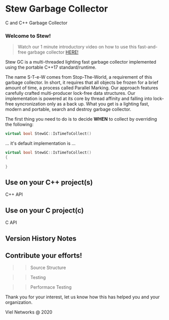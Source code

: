 # Stew Garbage Collector
C and C++ Garbage Collector


### Welcome to Stew!

> Watch our 1 minute introductory video on how to use this fast-and-free garbage collector [HERE!](http://www.yahoo.com) 

Stew GC is a multi-threaded lighting fast garbage collector implemented using the portable C++17 standard/runtime.

The name S-T-e-W comes from Stop-The-World, a requirement of this garbage collector. In short, it requires that all objects be frozen for a brief amount of time, a process called Parallel Marking. Our approach features carefully crafted multi-producer lock-free data structures. Our implementation is powered at its core by thread affinity and falling into lock-free syncronization only as a back up. What you get is a lighting fast, modern and portable, search and destroy garbage collector.

The first thing you need to do is to decide **WHEN** to collect by overriding the following:

```c++
virtual bool StewGC::IsTimeToCollect()
```

... it's default implementation is ...

```c++
virtual bool StewGC::IsTimeToCollect()
{
    
}
```

Use on your C++ project(s)
--------------------------

C++ API

Use on your C project(c)
------------------------

C API

Version History Notes
---------------------

Contribute your efforts!
------------------------

>> Source Structure

>> Testing

>> Performace Testing

Thank you for your interest, let us know how this has helped you and your organization.

Viel Networks @ 2020
